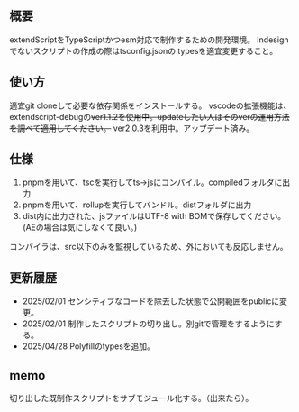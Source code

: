 ## 概要

extendScriptをTypeScriptかつesm対応で制作するための開発環境。
Indesignでないスクリプトの作成の際はtsconfig.jsonの
typesを適宜変更すること。

## 使い方

適宜git cloneして必要な依存関係をインストールする。
vscodeの拡張機能は、extendscript-debugの~~ver1.1.2を使用中。updateしたい人はそのverの運用方法を調べて適用してください。~~ ver2.0.3を利用中。アップデート済み。

## 仕様

1. pnpmを用いて、tscを実行してts→jsにコンパイル。compiledフォルダに出力
2. pnpmを用いて、rollupを実行してバンドル。distフォルダに出力
3. dist内に出力された、jsファイルはUTF-8 with BOMで保存してください。(AEの場合は気にしなくて良い。)

コンパイラは、src以下のみを監視しているため、外においても反応しません。

## 更新履歴

- 2025/02/01 センシティブなコードを除去した状態で公開範囲をpublicに変更。
- 2025/02/01 制作したスクリプトの切り出し。別gitで管理をするようにする。
- 2025/04/28 Polyfillのtypesを追加。

## memo

切り出した既制作スクリプトをサブモジュール化する。（出来たら）。
